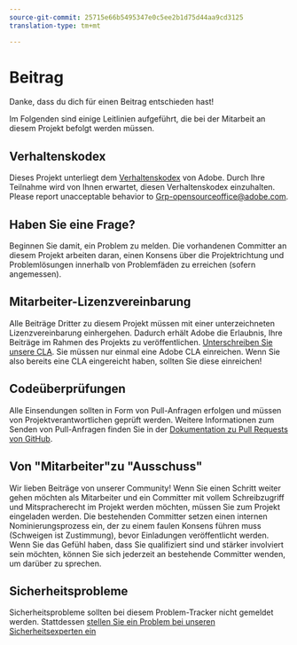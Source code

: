 ```yaml
---
source-git-commit: 25715e66b5495347e0c5ee2b1d75d44aa9cd3125
translation-type: tm+mt

---
```

# Beitrag

Danke, dass du dich für einen Beitrag entschieden hast!

Im Folgenden sind einige Leitlinien aufgeführt, die bei der Mitarbeit an diesem Projekt befolgt werden müssen.

## Verhaltenskodex

Dieses Projekt unterliegt dem [Verhaltenskodex](code-of-conduct.md) von Adobe. Durch Ihre Teilnahme wird von Ihnen erwartet, diesen Verhaltenskodex einzuhalten. Please report unacceptable behavior to
[Grp-opensourceoffice@adobe.com](mailto:Grp-opensourceoffice@adobe.com).

## Haben Sie eine Frage?

Beginnen Sie damit, ein Problem zu melden. Die vorhandenen Committer an diesem Projekt arbeiten daran, einen Konsens über die Projektrichtung und Problemlösungen innerhalb von Problemfäden zu erreichen (sofern angemessen).

## Mitarbeiter-Lizenzvereinbarung

Alle Beiträge Dritter zu diesem Projekt müssen mit einer unterzeichneten Lizenzvereinbarung einhergehen. Dadurch erhält Adobe die Erlaubnis, Ihre Beiträge im Rahmen des Projekts zu veröffentlichen. [Unterschreiben Sie unsere CLA](https://opensource.adobe.com/cla.html). Sie müssen nur einmal eine Adobe CLA einreichen. Wenn Sie also bereits eine CLA eingereicht haben, sollten Sie diese einreichen!

## Codeüberprüfungen

Alle Einsendungen sollten in Form von Pull-Anfragen erfolgen und müssen von Projektverantwortlichen geprüft werden. Weitere Informationen zum Senden von Pull-Anfragen finden Sie in der [Dokumentation zu Pull Requests von GitHub](https://help.github.com/articles/about-pull-requests/).

<!--
Lastly, please follow the [pull request template](PULL_REQUEST_TEMPLATE.md) when
submitting a pull request!
-->

## Von &quot;Mitarbeiter&quot;zu &quot;Ausschuss&quot;

Wir lieben Beiträge von unserer Community! Wenn Sie einen Schritt weiter gehen möchten als Mitarbeiter und ein Committer mit vollem Schreibzugriff und Mitspracherecht im Projekt werden möchten, müssen Sie zum Projekt eingeladen werden. Die bestehenden Committer setzen einen internen Nominierungsprozess ein, der zu einem faulen Konsens führen muss (Schweigen ist Zustimmung), bevor Einladungen veröffentlicht werden. Wenn Sie das Gefühl haben, dass Sie qualifiziert sind und stärker involviert sein möchten, können Sie sich jederzeit an bestehende Committer wenden, um darüber zu sprechen.

## Sicherheitsprobleme

Sicherheitsprobleme sollten bei diesem Problem-Tracker nicht gemeldet werden. Stattdessen [stellen Sie ein Problem bei unseren Sicherheitsexperten ein](https://helpx.adobe.com/security/alertus.html)
